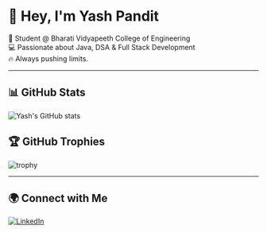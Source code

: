 # 👋 Hey, I'm Yash Pandit

🚀 Student @ Bharati Vidyapeeth College of Engineering  
💻 Passionate about Java, DSA & Full Stack Development  
🔥 Always pushing limits.

---

## 📊 GitHub Stats
![Yash's GitHub stats](https://github-readme-stats.vercel.app/api?username=Itachiuchiha325&show_icons=true&theme=radical)

## 🏆 GitHub Trophies
![trophy](https://github-profile-trophy.vercel.app/?username=Itachiuchiha325&theme=onedark)


---

## 🌍 Connect with Me
[![LinkedIn](https://img.shields.io/badge/LinkedIn-blue?logo=linkedin)](https://linkedin.com/in/yash-pandit-a48230322)

